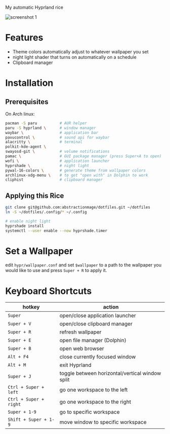 My automatic Hyprland rice

![screenshot 1](preview/rwby-screenshot.png)

# Features
- Theme colors automatically adjust to whatever wallpaper you set
- night light shader that turns on automatically on a schedule
- Clipboard manager

# Installation
## Prerequisites
On Arch linux:
```bash
pacman -S paru          # AUR helper
paru -S hyprland \      # window manager
waybar \                # application bar
pavucontrol \           # sound api for waybar 
alacritty \             # terminal
polkit-kde-agent \       
swayosd-git \           # volume notifications
pamac \                 # GUI package manager (press Super+A to open) 
wofi \                  # application launcher
hyprshade \             # night light 
pywal-16-colors \       # generate theme from wallpaper colors
archlinux-xdg-menu \    # to get "open with" in Dolphin to work
cliphist                # clipboard manager
```

## Applying this Rice
```bash
git clone git@github.com:abstractionmage/dotfiles.git ~/dotfiles
ln -S ~/dotfiles/.config/* ~/.config

# enable night light
hyprshade install
systemctl --user enable --now hyprshade.timer
```

# Set a Wallpaper
edit `hypr/wallpaper.conf` and set `$wallpaper` to a path to the wallpaper you would like to use and press `Super + R` to apply it.

# Keyboard Shortcuts
| hotkey | action |
| ------ | ------ |
| `Super` | open/close application launcher |
| `Super + V` | open/close clipboard manager |
| `Super + R` | refresh wallpaper |
| `Super + E` | open file manager (Dolphin) |
| `Super + B` | open web browser |
| `Alt + F4` | close currently focused window |
| `Alt + M` | exit Hyprland |
| `Super + J` | toggle between horizontal/vertical window split |
| `Ctrl + Super + left` | go one workspace to the left |
| `Ctrl + Super + right` | go one workspace to the right |
| `Super + 1-9` | go to specific workspace |
| `Shift + Super + 1-9` | move window to specific workspace |
